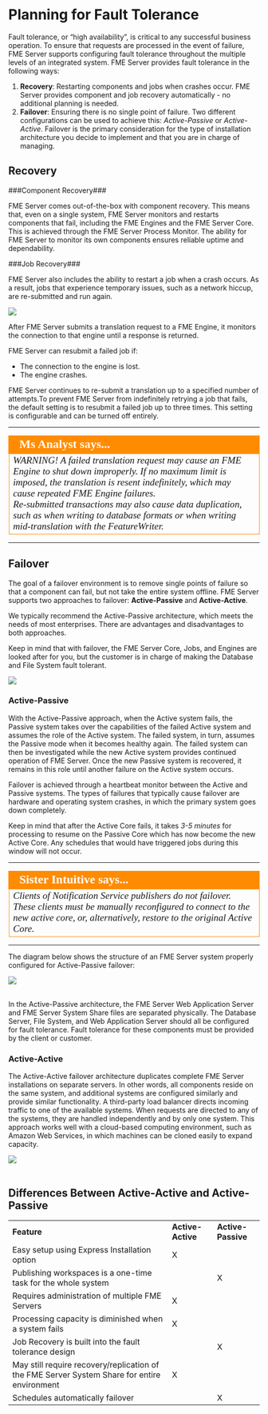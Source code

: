 # Planning for Fault Tolerance #

Fault tolerance, or “high availability”, is critical to any successful business operation. To ensure that requests are processed in the event of failure, FME Server supports configuring fault tolerance throughout the multiple levels of an integrated system. FME Server provides fault tolerance in the following ways:

1. **Recovery**: Restarting components and jobs when crashes occur. FME Server provides component and job recovery automatically - no additional planning is needed.
2. **Failover**: Ensuring there is no single point of failure. Two different configurations can be used to achieve this: *Active-Passive* or *Active-Active*. Failover is the primary consideration for the type of installation architecture you decide to implement and that you are in charge of managing.

## Recovery ##
###Component Recovery###

FME Server comes out-of-the-box with component recovery. This means that, even on a single system, FME Server monitors and restarts components that fail, including the FME Engines and the FME Server Core. This is achieved through the FME Server Process Monitor. The ability for FME Server to monitor its own components ensures reliable uptime and dependability.

###Job Recovery###

FME Server also includes the ability to restart a job when a crash occurs. As a result, jobs that experience temporary issues, such as a network hiccup, are re-submitted and run again. 

![](./Images/1.004.JobRecovery.png)

After FME Server submits a translation request to a FME Engine, it monitors the connection to that engine until a response is returned.

FME Server can resubmit a failed job if:

- The connection to the engine is lost.
- The engine crashes.

FME Server continues to re-submit a translation up to a specified number of attempts.To prevent FME Server from indefinitely retrying a job that fails, the default setting is to resubmit a failed job up to three times. This setting is configurable and can be turned off entirely.

---

<!--Ms Analyst-->

<table style="border-spacing: 0px">
<tr>
<td style="vertical-align:middle;background-color:darkorange;border: 2px solid darkorange">
<i class="fa fa-exclamation-triangle fa-lg fa-pull-left fa-fw" style="color:white;padding-right: 12px;vertical-align:text-top"></i>
<span style="color:white;font-size:x-large;font-weight: bold;font-family:serif">Ms Analyst says...</span>
</td>
</tr>

<tr>
<td style="border: 1px solid darkorange">
<span style="font-family:serif; font-style:italic; font-size:larger">
WARNING! A failed translation request may cause an FME Engine to shut down improperly. If no maximum limit is imposed, the translation is resent indefinitely, which may cause repeated FME Engine failures. 
<br>
Re-submitted transactions may also cause data duplication, such as when writing to database formats or when writing mid-translation with the FeatureWriter.
</span>
</td>
</tr>
</table>

---

## Failover ##

The goal of a failover environment is to remove single points of failure so that a component can fail, but not take the entire system offline. FME Server supports two approaches to failover: **Active-Passive** and **Active-Active**.

We typically recommend the Active-Passive architecture, which meets the needs of most enterprises. There are advantages and disadvantages to both approaches.

Keep in mind that with failover, the FME Server Core, Jobs, and Engines are looked after for you, but the customer is in charge of making the Database and File System fault tolerant.

![](./Images/1.005.activeActive_activePassive.png)

### Active-Passive ###

With the Active-Passive approach, when the Active system fails, the Passive system takes over the capabilities of the failed Active system and assumes the role of the Active system. The failed system, in turn, assumes the Passive mode when it becomes healthy again. The failed system can then be investigated while the new Active system provides continued operation of FME Server. Once the new Passive system is recovered, it remains in this role until another failure on the Active system occurs.
 
Failover is achieved through a heartbeat monitor between the Active and Passive systems. The types of failures that typically cause failover are hardware and operating system crashes, in which the primary system goes down completely.

Keep in mind that after the Active Core fails, it takes *3-5 minutes* for processing to resume on the Passive Core which has now become the new Active Core. Any schedules that would have triggered jobs during this window will not occur. 

---

<!--sister intuitive Section--> 

<table style="border-spacing: 0px">
<tr>
<td style="vertical-align:middle;background-color:darkorange;border: 2px solid darkorange">
<i class="fa fa-info-circle fa-lg fa-pull-left fa-fw" style="color:white;padding-right: 12px;vertical-align:text-top"></i>
<span style="color:white;font-size:x-large;font-weight: bold;font-family:serif">Sister Intuitive says...</span>
</td>
</tr>

<tr>
<td style="border: 1px solid darkorange">
<span style="font-family:serif; font-style:italic; font-size:larger">
Clients of Notification Service publishers do not failover. These clients must be manually reconfigured to connect to the new active core, or, alternatively, restore to the original Active Core.
</span>
</td>
</tr>
</table>

---

The diagram below shows the structure of an FME Server system properly configured for Active-Passive failover:

![](./Images/1.006.active-passive_diagram.png)
<br><br>

In the Active-Passive architecture, the FME Server Web Application Server and FME Server System Share files are separated physically. The Database Server, File System, and Web Application Server should all be configured for fault tolerance. Fault tolerance for these components must be provided by the client or customer.

### Active-Active ###
The Active-Active failover architecture duplicates complete FME Server installations on separate servers. In other words, all components reside on the same system, and additional systems are configured similarly and provide similar functionality. A third-party load balancer directs incoming traffic to one of the available systems. When requests are directed to any of the systems, they are handled independently and by only one system. This approach works well with a cloud-based computing environment, such as Amazon Web Services, in which machines can be cloned easily to expand capacity.

![](./Images/1.007.Active-Active_diagram.png)
<br><br>

## Differences Between Active-Active and Active-Passive ##

<table style="border: 0px">

<tr>
<td style="font-weight: bold">Feature</td>
<td "align = "center" style="font-weight: bold">Active-Active</td>
<td "align = "center" style="font-weight: bold">Active-Passive</td>
</tr>

<tr>
<td>Easy setup using Express Installation option</td>
<td "align = "center">X</td>
<td "align = "center" style=""></td>
</tr>

<tr>
<td style="">Publishing workspaces is a one-time task for the whole system</td>
<td "align = "center" style=""></td>
<td "align = "center" style="">X</td>
</tr>

<tr>
<td style="">Requires administration of multiple FME Servers</td>
<td "align = "center" style="">X</td>
<td "align = "center" style=""></td>
</tr>

<tr>
<td style="">Processing capacity is diminished when a system fails</td>
<td "align = "center" style="">X</td>
<td "align = "center" style=""></td>
</tr>

<tr>
<td style="">Job Recovery is built into the fault tolerance design</td>
<td "align = "center" style=""></td>
<td "align = "center" style="">X</td>
</tr>

<tr>
<td style="">May still require recovery/replication of the FME Server System Share for entire environment</td>
<td "align = "center" style="">X</td>
<td "align = "center" style=""></td>
</tr>

<tr>
<td style="">Schedules automatically failover</td>
<td "align = "center" style=""></td>
<td "align = "center" style="">X</td>
</tr>

</table>

